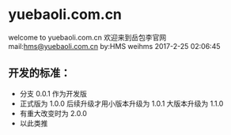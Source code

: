 # yuebaoli.com.cn
welcome to yuebaoli.com.cn
欢迎来到岳包李官网
mail:hms@yuebaoli.com.cn  by:HMS weihms
2017-2-25 02:06:45

## 开发的标准：
- 分支 0.0.1 作为开发版
- 正式版为 1.0.0 后续升级才用小版本升级为 1.0.1 大版本升级为 1.1.0
- 有重大改变时为 2.0.0
- 以此类推
